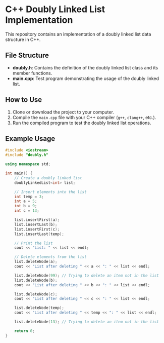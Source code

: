 # C++ Doubly Linked List Implementation

This repository contains an implementation of a doubly linked list data structure in C++.

## File Structure

- **doubly.h**: Contains the definition of the doubly linked list class and its member functions.
- **main.cpp**: Test program demonstrating the usage of the doubly linked list.

## How to Use

1. Clone or download the project to your computer.
2. Compile the `main.cpp` file with your C++ compiler (`g++`, `clang++`, etc.).
3. Run the compiled program to test the doubly linked list operations.

## Example Usage

```cpp
#include <iostream>
#include "doubly.h"

using namespace std;

int main() {
    // Create a doubly linked list
    doublyLinkedList<int> list;

    // Insert elements into the list
    int temp = 3;
    int a = 5;
    int b = 9;
    int c = 13;

    list.insertFirst(a);
    list.insertLast(b);
    list.insertFirst(c);
    list.insertLast(temp);

    // Print the list
    cout << "List: " << list << endl;

    // Delete elements from the list
    list.deleteNode(a);
    cout << "List after deleting " << a << ": " << list << endl;

    list.deleteNode(99); // Trying to delete an item not in the list
    list.deleteNode(b);
    cout << "List after deleting " << b << ": " << list << endl;

    list.deleteNode(c);
    cout << "List after deleting " << c << ": " << list << endl;

    list.deleteNode(temp);
    cout << "List after deleting " << temp << ": " << list << endl;

    list.deleteNode(13); // Trying to delete an item not in the list

    return 0;
}

